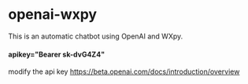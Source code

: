 # openai-wxpy

This is an automatic chatbot using OpenAI and WXpy.

#### apikey="Bearer sk-dvG4Z4"
modify the api key
https://beta.openai.com/docs/introduction/overview
